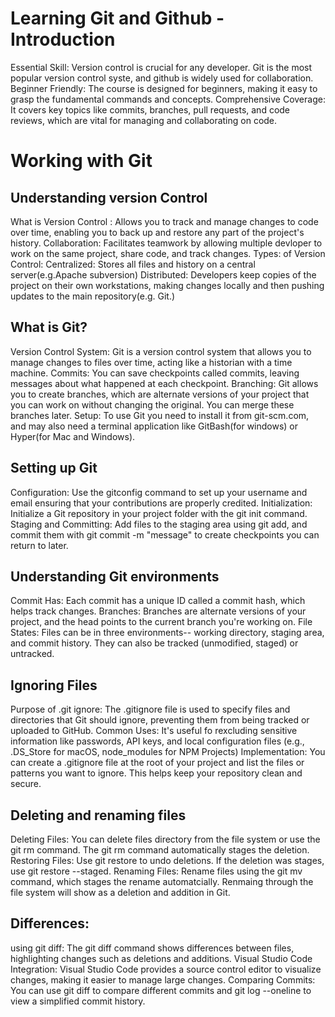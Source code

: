 # Learning Git and Github - Introduction
Essential Skill: Version control is crucial for any developer. Git is the most popular version control syste, and github is widely used for collaboration.
Beginner Friendly: The course is designed for beginners, making it easy to grasp the fundamental commands and concepts.
Comprehensive Coverage: It covers key topics like commits, branches, pull requests, and code reviews, which are vital for managing and collaborating on code. 
# Working with Git 
## Understanding version Control
What is Version Control : Allows you to track and manage changes to code over time, enabling you to back up and restore any part of the project's history.
Collaboration: Facilitates teamwork by allowing multiple devloper to work on the same project, share code, and track changes.
Types: of Version Control:
    Centralized: Stores all files and history on a central server(e.g.Apache subversion)
    Distributed: Developers keep copies of the project on their own workstations, making changes locally and then pushing updates to the main repository(e.g. Git.)
## What is Git? 
Version Control System: Git is a version control system that allows you to manage changes to files over time, acting like a historian with a time machine. 
Commits: You can save checkpoints called commits, leaving messages about what happened at each checkpoint.
Branching: Git allows you to create branches, which are alternate versions of your project that you can work on without changing the original. You can merge these branches later.
Setup: To use Git you need to install it from git-scm.com, and may also need a terminal application like GitBash(for windows) or Hyper(for Mac and Windows).

## Setting up Git
Configuration: Use the gitconfig command to set up your username and email ensuring that your contributions are properly credited.
Initialization: Initialize a Git repository in your project folder with the git init command. 
Staging and Committing: Add files to the staging area using git add, and commit them with git commit -m "message" to create checkpoints you can return to later.

## Understanding Git environments
Commit Has: Each commit has a unique ID called a commit hash, which helps track changes. 
Branches: Branches are alternate versions of your project, and the head points to the current branch you're working on. 
File States: Files can be in three environments-- working directory, staging area, and commit history. They can also be tracked (unmodified, staged) or untracked.


## Ignoring Files
Purpose of .git ignore: The .gitignore file is used to specify files and directories that Git should ignore, preventing them from being tracked or uploaded to GitHub.
Common Uses: It's useful fo rexcluding sensitive information like passwords, API keys, and local configuration files (e.g., .DS_Store for macOS, node_modules for NPM Projects)
Implementation: You can create a .gitignore file at the root of your project and list the files or patterns you want to ignore. This helps keep your repository clean and secure. 

## Deleting and renaming files
Deleting Files: You can delete files directory from the file system or use the git rm command. The git rm command automatically stages the deletion. 
Restoring Files: Use git restore to undo deletions. If the deletion was stages, use git restore --staged.
Renaming Files: Rename files using the git mv command, which stages the rename automatcially. Renmaing through the file system will show as a deletion and addition in Git.

## Differences:
using git diff: The git diff command shows differences between files, highlighting changes such as deletions and additions.
Visual Studio Code Integration: Visual Studio Code provides a source control editor to visualize changes, making it easier to manage large changes.
Comparing Commits: You can use git diff to compare different commits and git log --oneline to view a simplified commit history.